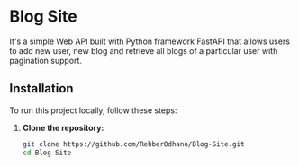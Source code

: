 # Blog Site

It's a simple Web API built with Python framework FastAPI that allows users to add new user, new blog and retrieve all blogs of a particular user with pagination support.

## Installation

To run this project locally, follow these steps:

1. **Clone the repository:**
   ```bash
   git clone https://github.com/RehberOdhano/Blog-Site.git
   cd Blog-Site
   ```
